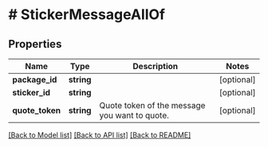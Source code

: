 # # StickerMessageAllOf

## Properties

Name | Type | Description | Notes
------------ | ------------- | ------------- | -------------
**package_id** | **string** |  | [optional]
**sticker_id** | **string** |  | [optional]
**quote_token** | **string** | Quote token of the message you want to quote. | [optional]

[[Back to Model list]](../../README.md#models) [[Back to API list]](../../README.md#endpoints) [[Back to README]](../../README.md)
